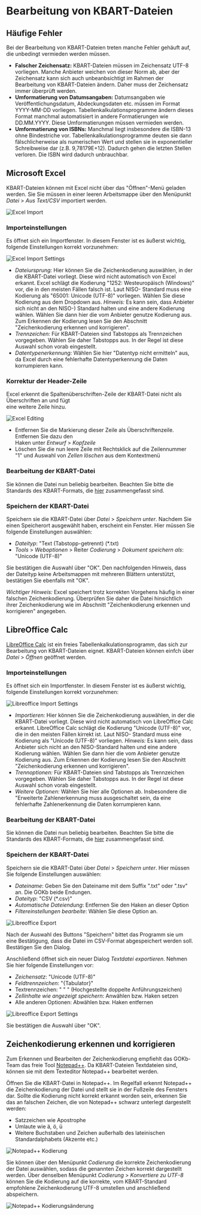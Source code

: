 # Bearbeitung von KBART-Dateien

## Häufige Fehler
Bei der Bearbeitung von KBART-Dateien treten manche Fehler gehäuft auf, die unbedingt vermieden
werden müssen.

  * **Falscher Zeichensatz:** KBART-Dateien müssen im Zeichensatz UTF-8 vorliegen. Manche Anbieter
    weichen von dieser Norm ab, aber der Zeichensatz kann sich auch unbeanbsichtigt im Rahmen 
    der Bearbeitung von KBART-Dateien ändern. Daher muss der Zeichensatz immer überprüft werden.
  * **Umformatierung von Datumsangaben:** Datumsangaben wie Veröffentlichungsdatum, Abdeckungsdaten
    etc. müssen im Format YYYY-MM-DD vorliegen. Tabellenkalkulationsprogramme ändern dieses Format 
    manchmal automatisiert in andere Formatierungen wie DD.MM.YYYY. Diese Umformatierungen müssen
    vermieden werden.
  * **Umformatierung von ISBNs:** Manchmal liegt insbesondere die ISBN-13 ohne Bindestriche vor. 
    Tabellenkalkulationsprogramme deuten sie dann fälschlicherweise als numerischen Wert und 
    stellen sie in exponentieller Schreibweise dar (z.B. 9,78179E+12). Dadurch gehen die letzten 
    Stellen verloren. Die ISBN wird dadurch unbrauchbar.

## Microsoft Excel

KBART-Dateien können mit Excel nicht über das "Öffnen"-Menü geladen werden. Sie 
Sie müssen in einer leeren Arbeitsmappe über den Menüpunkt _Datei_ > _Aus Text/CSV_ 
importiert werden.

![Excel Import ](../assets/excel_import_1.de.png "Excel Import aus CSV")

### Importeinstellungen

Es öffnet sich ein Importfenster. In diesem Fenster ist es äußerst wichtig, folgende
Einstellungen korrekt vorzunehmen:

![Excel Import Settings](../assets/excel_import_2_correct.de.png "Excel Import aus CSV - Einstellungen")


  * _Dateiursprung:_ Hier können Sie die Zeichenkodierung auswählen, in der die KBART-Datei 
    vorliegt. Diese wird nicht automatisch von Excel erkannt. Excel schlägt die Kodierung
    "1252: Westeuropäisch (Windows)" vor, die in den meisten Fällen falsch ist. Laut NISO-
    Standard muss eine Kodierung als "65001: Unicode (UTF-8)" vorliegen. Wählen Sie diese 
    Kodierung aus dem Dropdown aus. _Hinweis:_ Es kann sein, dass Anbieter sich nicht an den NISO-)
    Standard halten und eine andere Kodierung wählen. Wählen Sie dann hier die vom Anbieter 
    genutze Kodierung aus. Zum Erkennen der Kodierung lesen Sie den Abschnitt "Zeichenkodierung
    erkennen und korrigieren".
  * _Trennzeichen:_ Für KBART-Dateien sind Tabstopps als Trennzeichen vorgegeben. Wählen Sie 
    daher Tabstopps aus. In der Regel ist diese Auswahl schon vorab eingestellt.
  * _Datentypenerkennung:_ Wählen Sie hier "Datentyp nicht ermitteln" aus, da Excel durch eine 
    fehlerhafte Datentyperkennung die Daten korrumpieren kann.

### Korrektur der Header-Zeile
Excel erkennt die Spaltenüberschriften-Zeile der KBART-Datei nicht als Überschriften an und fügt  
eine weitere Zeile hinzu. 

![Excel Editing](../assets/excel_import_3.de.png "Excel Entfernen der Spaltenüberschriften")

  * Entfernen Sie die Markierung dieser Zeile als Überschriftenzeile. Entfernen Sie dazu den  
    Haken unter _Entwurf_ > _Kopfzeile_
  * Löschen Sie die nun leere Zeile mit Rechtsklick auf die Zeilennummer "1" und Auswahl von 
    _Zellen löschen_ aus dem Kontextmenü

### Bearbeitung der KBART-Datei
Sie können die Datei nun beliebig bearbeiten. Beachten Sie bitte die Standards des KBART-Formats,
die [hier](./kbart-introduction.md) zusammengefasst sind.

### Speichern der KBART-Datei
Speichern sie die KBART-Datei über _Datei_ > _Speichern unter_. Nachdem Sie einen Speicherort
ausgewählt haben, erscheint ein Fenster. Hier müssen Sie folgende Einstellungen auswählen: 

  * _Dateityp_: "Text (Tabstopp-getrennt) (*.txt)
  * _Tools_ > _Weboptionen_ > Reiter _Codierung_ > _Dokument speichern als_: "Unicode (UTF-8)"

Sie bestätigen die Auswahl über "OK". Den nachfolgenden Hinweis, dass der Dateityp keine Arbeitsmappen
mit mehreren Blättern unterstützt, bestätigen Sie ebenfalls mit "OK".

*Wichtiger Hinweis:* Excel speichert trotz korrekten Vorgehens häufig in einer falschen 
Zeichenkodierung. Überprüfen Sie daher die Datei hinsichtlich ihrer Zeichenkodierung wie 
im Abschnitt "Zeichenkodierung erkennen und korrigieren" angegeben.

## LibreOffice Calc
[LibreOffice Calc](https://de.libreoffice.org/discover/calc/) ist ein freies 
Tabellenkalkulationsprogramm, das sich zur Bearbeitung von KBART-Dateien eignet. KBART-Dateien 
können einfch über _Datei_ > _Öffnen_ geöffnet werden.

### Importeinstellungen

Es öffnet sich ein Importfenster. In diesem Fenster ist es äußerst wichtig, folgende
Einstellungen korrekt vorzunehmen:

![Libreoffice Import Settings](../assets/libreofficecalc_import_2.de.png "LibreOffice Calc Import aus CSV - Einstellungen")

  * _Importieren:_ Hier können Sie die Zeichenkodierung auswählen, in der die KBART-Datei
    vorliegt. Diese wird nicht automatisch von LibreOffice Calc erkannt. LibreOffice Calc 
    schlägt die Kodierung "Unicode (UTF-8)" vor, die in den meisten Fällen kirrekt ist. Laut NISO-
    Standard muss eine Kodierung als "Unicode (UTF-8)" vorliegen. _Hinweis:_ Es kann sein, 
    dass Anbieter sich nicht an den NISO-Standard halten und eine andere Kodierung wählen. 
    Wählen Sie dann hier die vom Anbieter genutze Kodierung aus. Zum Erkennen der Kodierung 
    lesen Sie den Abschnitt "Zeichenkodierung erkennen und korrigieren".
  * _Trennoptionen:_ Für KBART-Dateien sind Tabstopps als Trennzeichen vorgegeben. Wählen Sie
    daher Tabstopps aus. In der Regel ist diese Auswahl schon vorab eingestellt.
  * _Weitere Optionen:_ Wählen Sie hier alle Optionen ab. Insbesondere die "Erweiterte 
    Zahlenerkennung muss ausgeschaltet sein, da eine fehlerhafte Zahlenerkennung 
    die Daten korrumpieren kann.


### Bearbeitung der KBART-Datei
Sie können die Datei nun beliebig bearbeiten. Beachten Sie bitte die Standards des KBART-Formats,
die [hier](./kbart-introduction.md) zusammengefasst sind.

### Speichern der KBART-Datei
Speichern sie die KBART-Datei über _Datei_ > _Speichern unter_. Hier müssen Sie folgende Einstellungen auswählen:

  * _Dateiname_: Geben Sie den Dateiname mit dem Suffix ".txt" oder ".tsv" an. Die GOKb 
    beide Endungen.
  * _Dateityp_: "CSV (*.csv)"
  * _Automatische Dateiendung_: Entfernen Sie den Haken an dieser Option
  * _Filtereinstellungen bearbeite_: Wählen Sie diese Option an.

![Libreoffice Export](../assets/libreofficecalc_export_2.de.png "LibreOffice Calc Export")

Nach der Auswahl des Buttons "Speichern" bittet das Programm sie um eine Bestätigung, dass die 
Datei im CSV-Format abgespeichert werden soll. Bestätigen Sie den Dialog.

Anschließend öffnet sich ein neuer Dialog _Textdatei exportieren_. Nehmen Sie hier folgende
Einstellungen vor:

  * _Zeichensatz_: "Unicode (UTF-8)"
  * _Feldtrennzeichen_: "{Tabulator}"
  * Textrennzeichen: " " " (Hochgestellte doppelte Anführungszeichen)
  * _Zellinhalte wie angezeigt speichern_: Anwählen bzw. Haken setzen
  * Alle anderen Optionen: Abwählen bzw. Haken entfernen

![Libreoffice Export Settings](../assets/libreofficecalc_export_2.de.png "LibreOffice Calc Export aus CSV - Filtereinstellungen")

Sie bestätigen die Auswahl über "OK". 

## Zeichenkodierung erkennen und korrigieren
Zum Erkennen und Bearbeiten der Zeichenkodierung empfiehlt das GOKb-Team das freie Tool
[Notepad++](https://notepad-plus-plus.org/). Da KBART-Dateien Textdateien sind, können sie mit 
dem Texteditor Notepad++ bearbeitet werden. 

Öffnen Sie die KBART-Datei in Notepad++. Im Regelfall erkennt Notepad++ die Zeichenkodierung der 
Datei und stellt sie in der Fußzeile des Fensters dar. Sollte die Kodierung nicht korrekt erkannt 
worden sein, erkennen Sie das an falschen Zeichen, die von Notepad++ schwarz unterlegt dargestellt
werden: 

  * Satzzeichen wie Apostrophe
  * Umlaute wie ä, ö, ü
  * Weitere Buchstaben und Zeichen außerhalb des lateinischen Standardalphabets (Akzente etc.)

![Notepad++ Kodierung](../assets/notepad_code.de.png "Kodierungsanzeige in Notepad++")

Sie können über den Menüpunkt _Codierung_ die korrekte Zeichenkodierung der Datei auswählen, sodass
die genannten Zeichen korrekt dargestellt werden. Über denselben Menüpunkt _Codierung_ > _Konvertiere
zu UTF-8_ können Sie die Kodierung auf die korrekte, vom KBART-Standard empfohlene Zeichenkodierung
UTF-8 umstellen und anschließend abspeichern.

![Notepad++ Kodierungsänderung](../assets/notepad_code_change.de.png "Kodierungsänderung in Notepad++")
